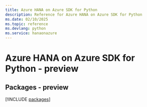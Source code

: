 ```yaml
---
title: Azure HANA on Azure SDK for Python
description: Reference for Azure HANA on Azure SDK for Python
ms.date: 02/10/2025
ms.topic: reference
ms.devlang: python
ms.service: hanaonazure
---
```

# Azure HANA on Azure SDK for Python - preview
## Packages - preview
[!INCLUDE [packages](hana-on-azure-index.md)]